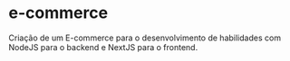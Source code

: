 # e-commerce
Criação de um E-commerce para o desenvolvimento de habilidades com NodeJS para o backend e NextJS para o frontend. 

